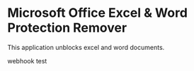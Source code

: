 # Microsoft Office Excel & Word Protection Remover

This application unblocks excel and word documents.

webhook test